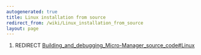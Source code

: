 ```yaml
---
autogenerated: true
title: Linux installation from source
redirect_from: /wiki/Linux_installation_from_source
layout: page
---
```


1.  REDIRECT    [Building\_and\_debugging\_Micro-Manager\_source\_code\#Linux](Building_and_debugging_Micro-Manager_source_code#linux)
